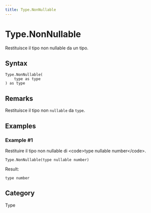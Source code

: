 ```yaml
---
title: Type.NonNullable
---
```


# Type.NonNullable


Restituisce il tipo non nullable da un tipo.


## Syntax

```powerquery
Type.NonNullable(
    type as type
) as type
```


## Remarks

Restituisce il tipo non <code>nullable</code> da <code>type</code>.


## Examples

### Example #1 
Restituire il tipo non nullable di &lt;code&gt;type nullable number&lt;/code&gt;.
```powerquery
Type.NonNullable(type nullable number)
```

Result: 
```powerquery
type number
```




## Category
Type
